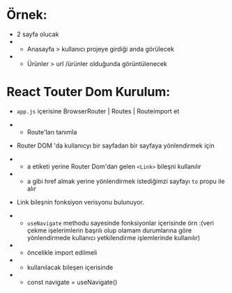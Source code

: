 # Örnek:

- 2 sayfa olucak
- - Anasayfa > kullanıcı projeye girdiği anda görülecek
- - Ürünler > url /ürünler olduğunda görüntülenecek

# React Touter Dom Kurulum:

- `app.js` içerisine BrowserRouter | Routes | Routeimport et
- - Route'ları tanımla

- Router DOM 'da kullanıcyı bir sayfadan bir sayfaya yönlendirmek için
- - a etiketi yerine Router Dom'dan gelen `<Link>` bileşni kullanılır
- - a gibi href almak yerine yönlendirmek istediğimzi sayfayı `to` propu ile alır

- Link bileşnin fonksiyon verisyonu bulunuyor.
- - `useNavigate` methodu sayesinde fonksiyonlar içerisinde örn :(veri çekme işelerimlerin başrılı olup olamam durumlarına göre yönlendirmede kullanıcı yetkilendirme işlemlerinde kullanılır)

- - öncelikle import edilmeli
- - kullanılacak bileşen içerisinde
- - const navigate = useNavigate()
